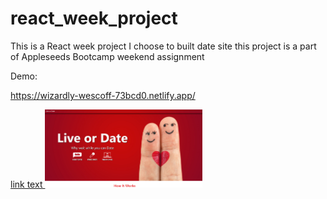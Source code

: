 # react_week_project
This is a React week project I choose to built date site this project is a part of Appleseeds Bootcamp weekend assignment

Demo:

https://wizardly-wescoff-73bcd0.netlify.app/

<a href="https://wizardly-wescoff-73bcd0.netlify.app/">link text
<img src="src/assets/images/react-week-project.png" width="50%" height="50%">
  </a>


